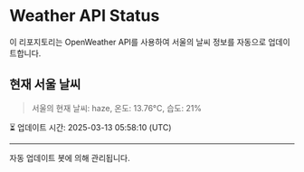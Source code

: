 
# Weather API Status

이 리포지토리는 OpenWeather API를 사용하여 서울의 날씨 정보를 자동으로 업데이트합니다.

## 현재 서울 날씨
> 서울의 현재 날씨: haze, 온도: 13.76°C, 습도: 21%

⏳ 업데이트 시간: 2025-03-13 05:58:10 (UTC)

---
자동 업데이트 봇에 의해 관리됩니다.
